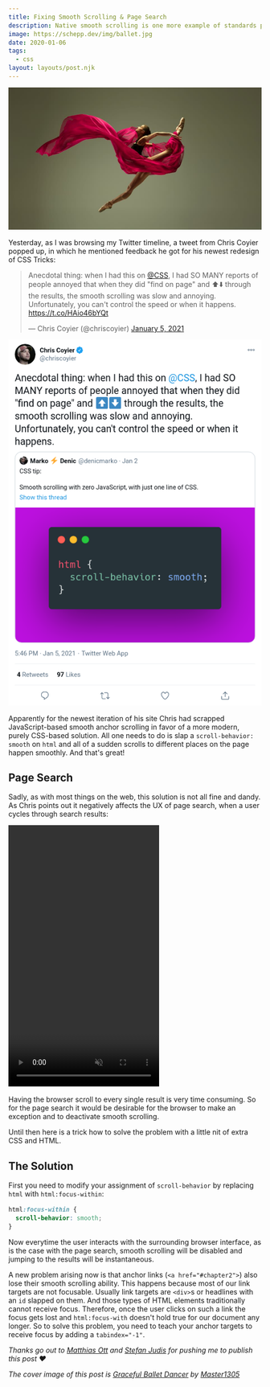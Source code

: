 ```yaml
---
title: Fixing Smooth Scrolling & Page Search
description: Native smooth scrolling is one more example of standards paving the cow path by declaring a wide-spread practice officially a thing: being able to smoothly scroll the viewport to another part of a page without the user losing their orientation. As good at it is, though, it also has an undesired side effect on the browser's built-in page search. This posts shows what the problem is and how to solve it.
image: https://schepp.dev/img/ballet.jpg
date: 2020-01-06
tags:
  - css
layout: layouts/post.njk
---
```

![A ballet dancer](/img/ballet-resized.jpg)

Yesterday, as I was browsing my Twitter timeline, a tweet from Chris Coyier popped up, in which he mentioned feedback he got for his newest redesign of CSS Tricks:

<blockquote class="twitter-tweet"><p lang="en" dir="ltr">Anecdotal thing: when I had this on <a href="https://twitter.com/css?ref_src=twsrc%5Etfw">@CSS</a>, I had SO MANY reports of people annoyed that when they did &quot;find on page&quot; and ⬆️⬇️ through the results, the smooth scrolling was slow and annoying. Unfortunately, you can&#39;t control the speed or when it happens. <a href="https://t.co/HAio46bYQt">https://t.co/HAio46bYQt</a></p>&mdash; Chris Coyier (@chriscoyier) <a href="https://twitter.com/chriscoyier/status/1346513455516426242?ref_src=twsrc%5Etfw">January 5, 2021</a></blockquote> <script async src="https://platform.twitter.com/widgets.js" charset="utf-8"></script>

<noscript>
    <img src="/img/twitter-chris-coyer-smooth-scrolling-page-search.png" alt="Screenshot of Chris Coyier's tweet">
</noscript>

Apparently for the newest iteration of his site Chris had scrapped JavaScript-based smooth anchor scrolling in favor of a more modern, purely CSS-based solution. All one needs to do is slap a `scroll-behavior: smooth` on `html` and all of a sudden scrolls to different places on the page happen smoothly. And that's great!

## Page Search

Sadly, as with most things on the web, this solution is not all fine and dandy. As Chris points out it negatively affects the UX of page search, when a user cycles through search results:

<video width="300" height="520" autoplay muted loop>
  <source src="/img/smooth-scroll-page-search.mp4" type="video/mp4">
</video>

Having the browser scroll to every single result is very time consuming. So for the page search it would be desirable for the browser to make an exception and to deactivate smooth scrolling.

Until then here is a trick how to solve the problem with a little nit of extra CSS and HTML.

## The Solution

First you need to modify your assignment of `scroll-behavior` by replacing `html` with `html:focus-within`:

```css
html:focus-within {
  scroll-behavior: smooth;
}
```

Now everytime the user interacts with the surrounding browser interface, as is the case with the page search, smooth scrolling will be disabled and jumping to the results will be instantaneous.

A new problem arising now is that anchor links (`<a href="#chapter2">`) also lose their smooth scrolling ability. This happens because most of our link targets are not focusable. Usually link targets are `<div>`s or headlines with an `id` slapped on them. And those types of HTML elements traditionally cannot receive focus. Therefore, once the user clicks on such a link the focus gets lost and `html:focus-with` doesn't hold true for our document any longer. So to solve this problem, you need to teach your anchor targets to receive focus by adding a `tabindex="-1"`.

_Thanks go out to [Matthias Ott](https://matthiasott.com/) and [Stefan Judis](https://www.stefanjudis.com/) for pushing me to publish this post ❤_

_The cover image of this post is [Graceful Ballet Dancer](https://www.shutterstock.com/de/image-photo/graceful-ballet-dancer-classic-ballerina-dancing-1412088299) by [Master1305](https://www.shutterstock.com/de/g/Master1305)_
